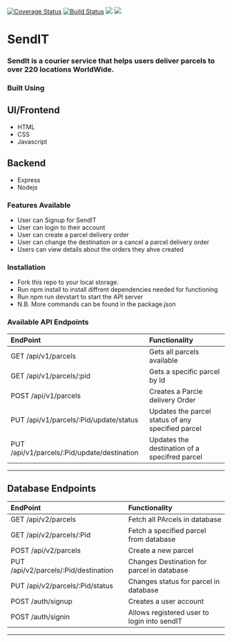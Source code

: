 
[![Coverage Status](https://coveralls.io/repos/github/kwizeraelvis/SendIT/badge.svg?branch=develop)](https://coveralls.io/github/kwizeraelvis/SendIT?branch=develop)
[![Build Status](https://travis-ci.org/kwizeraelvis/SendIT.svg?branch=ft-dp-api-endpoints)](https://travis-ci.org/kwizeraelvis/SendIT)
<a href="https://codeclimate.com/github/kwizeraelvis/SendIT/maintainability"><img src="https://api.codeclimate.com/v1/badges/45d802971fd53e5dbf7a/maintainability" /></a>
<a href="https://codeclimate.com/github/kwizeraelvis/SendIT/test_coverage"><img src="https://api.codeclimate.com/v1/badges/45d802971fd53e5dbf7a/test_coverage" /></a>

# SendIT

### SendIt is a courier service that helps users deliver parcels to over 220 locations WorldWide.

### Built Using

## UI/Frontend

- HTML
- CSS
- Javascript

## Backend

- Express
- Nodejs

### Features Available

- User can Signup for SendIT
- User can login to their account
- User can create a parcel delivery order
- User can change the destination or a cancel a parcel delivery order
- Users can view details about the orders they ahve created

### Installation

- Fork this repo to your local storage.
- Run npm install to install diffrent dependencies needed for functioning
- Run npm run devstart to start the API server
- N.B. More commands can be found in the package.json 

### Available API Endpoints

| EndPoint                                    | Functionality                                         |
|:--------------------------------------------|:------------------------------------------------------|
|GET /api/v1/parcels                          | Gets all parcels available                            |
|GET /api/v1/parcels/:pid                     | Gets a specific parcel by Id                          |
|POST /api/v1/parcels                         | Creates a Parcle delivery Order                       |
|PUT /api/v1/parcels/:Pid/update/status       | Updates the parcel status of any specified parcel     |
|PUT /api/v1/parcels/:Pid/update/destination  | Updates the destination of a specifred parcel         |
-------------------------------------------------------------------------------------------------------

## Database Endpoints

| EndPoint                                    | Functionality                                         |
|:--------------------------------------------|:------------------------------------------------------|
|GET /api/v2/parcels                          | Fetch all PArcels in database                         |
|GET /api/v2/parcels/:Pid                     | Fetch a specified parcel from database                |
|POST /api/v2/parcels                         | Create a new parcel                                   |
|PUT /api/v2/parcels/:Pid/destination         | Changes Destination for parcel in database            |
|PUT /api/v2/parcels/:Pid/status              | Changes status for parcel in database                 |
|POST /auth/signup                            | Creates a user account                                |
|POST /auth/signin                            | Allows registered user to login into sendIT           |
-------------------------------------------------------------------------------------------------------
